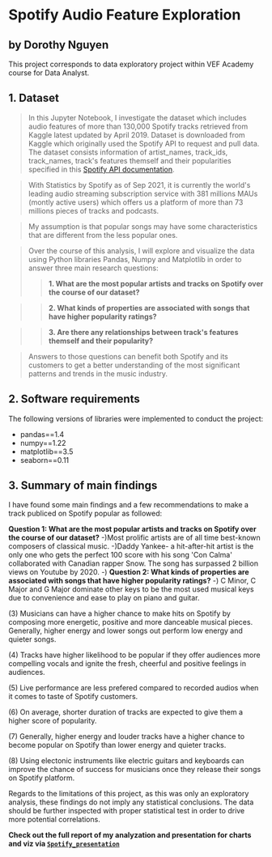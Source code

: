 # Spotify Audio Feature Exploration
## by Dorothy Nguyen
This project corresponds to data exploratory project within VEF Academy course for Data Analyst.

## 1. Dataset

> In this Jupyter Notebook, I investigate the dataset which includes audio features of more than 130,000 Spotify tracks retrieved from Kaggle latest updated by April 2019. Dataset is downloaded from Kaggle which originally used the Spotify API to request and pull data. The dataset consists information of artist_names, track_ids, track_names, track's features themself and their popularities specified in this [Spotify API documentation](https://developer.spotify.com/documentation/web-api/reference/#/).

> With Statistics by Spotify as of Sep 2021, it is currently the world's leading audio streaming subscription service with 381 millions MAUs (montly active users) which offers us a platform of more than 73 millions pieces of tracks and podcasts.

> My assumption is that popular songs may have some characteristics that are different from the less popular ones.

> Over the course of this analysis, I will explore and visualize the data using Python libraries Pandas, Numpy and Matplotlib in order to answer three main research questions:
> > **1. What are the most popular artists and tracks on Spotify over the course of our dataset?**

> > **2. What kinds of properties are associated with songs that have higher popularity ratings?**

> > **3. Are there any relationships between track's features themself and their popularity?**

> Answers to those questions can benefit both Spotify and its customers to get a better understanding of the most significant patterns and trends in the music industry.

## 2. Software requirements
The following versions of libraries were implemented to conduct the project:
- pandas==1.4
- numpy==1.22
- matplotlib==3.5
- seaborn==0.11

## 3. Summary of main findings
I have found some main findings and a few recommendations to make a track publiced on Spotify popular as followed:

**Question 1: What are the most popular artists and tracks on Spotify over the course of our dataset?**
-)Most prolific artists are of all time best-known composers of classical music.
-)Daddy Yankee- a hit-after-hit artist is the only one who gets the perfect 100 score with his song 'Con Calma' collaborated with Canadian rapper Snow. The song has surpassed 2 billion views on Youtube by 2020.
-) 
**Question 2: What kinds of properties are associated with songs that have higher popularity ratings?**
-) C Minor, C Major and G Major dominate other keys to be the most used musical keys due to convenience and ease to play on piano and guitar.

(3) Musicians can have a higher chance to make hits on Spotify by composing more energetic, positive and more danceable musical pieces. Generally, higher energy and lower songs out perform low energy and quieter songs.

(4) Tracks have higher likelihood to be popular if they offer audiences more compelling vocals and ignite the fresh, cheerful and positive feelings in audiences.

(5) Live performance are less prefered compared to recorded audios when it comes to taste of Spotify customers.

(6) On average, shorter duration of tracks are expected to give them a higher score of popularity.

(7) Generally, higher energy and louder tracks have a higher chance to become popular on Spotify than lower energy and quieter tracks.

(8) Using electonic instruments like electric guitars and keyboards can improve the chance of success for musicians once they release their songs on Spotify platform.

Regards to the limitations of this project, as this was only an exploratory analysis, these findings do not imply any statistical conclusions. The data should be further inspected with proper statistical test in order to drive more potential correlations.

**Check out the full report of my analyzation and presentation for charts and viz via [`Spotify_presentation`](https://github.com/dorothy-nguyen/Spotify_Project/blob/main/Spotify_presentation.pptx.)**
